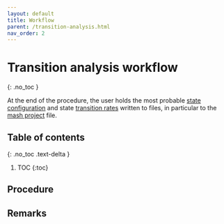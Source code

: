 ```yaml
---
layout: default
title: Workflow
parent: /transition-analysis.html
nav_order: 2
---
```


# Transition analysis workflow
{: .no_toc }

At the end of the procedure, the user holds the most probable <u>state configuration</u> and state <u>transition rates</u> written to files, in particular to the 
[mash project](../output-files/mash-mash-project.html) file.

## Table of contents 
{: .no_toc .text-delta }

1. TOC
{:toc}

## Procedure
 
 
## Remarks

